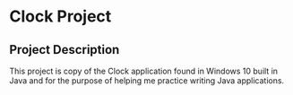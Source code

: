 # Clock Project

## Project Description

This project is copy of the Clock application found in Windows 10 built in Java and for the purpose of helping me practice writing Java applications.
